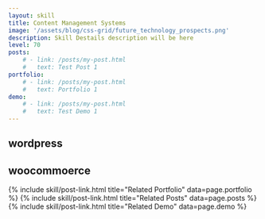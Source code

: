 ```yaml
---
layout: skill
title: Content Management Systems
image: '/assets/blog/css-grid/future_technology_prospects.png'
description: Skill Destails description will be here 
level: 70
posts: 
    # - link: /posts/my-post.html 
    #   text: Test Post 1
portfolio: 
    # - link: /posts/my-post.html 
    #   text: Portfolio 1
demo: 
    # - link: /posts/my-post.html 
    #   text: Test Demo 1
---
```


 
## wordpress

## woocommoerce 

<div class="mt-5">
    {% include skill/post-link.html title="Related Portfolio" data=page.portfolio %}
    {% include skill/post-link.html title="Related Posts" data=page.posts %}
    {% include skill/post-link.html title="Related Demo" data=page.demo %}
</div>
